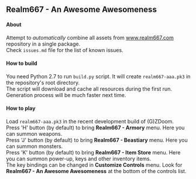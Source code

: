 ## Realm667 - An Awesome Awesomeness

#### About

Attempt to _automatically_ combine all assets from www.realm667.com repository in a single package.  
Check `issues.md` file for the list of known issues.

#### How to build

You need Python 2.7 to run `build.py` script. It will create `realm667-aaa.pk3` in the repository's root directory.  
The script will download and cache all resources during the first run. Generation process will be much faster next time.

#### How to play

Load `realm667-aaa.pk3` in the recent development build of (G)ZDoom.  
Press 'H' button (by default) to bring **Realm667 - Armory** menu. Here you can summon weapons.  
Press 'J' button (by default) to bring **Realm667 - Beastiary** menu.  Here you can summon monsters.  
Press 'K' button (by default) to bring **Realm667 - Item Store** menu.  Here you can summon power-up, keys and other inventory items.  
The key bindings can be changed in **Customize Controls** menu. Look for **Realm667 - An Awesome Awesomeness** at the bottom of the controls list.
